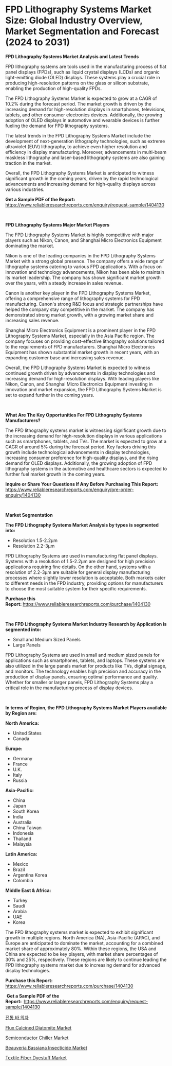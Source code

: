 <p><h1>FPD Lithography Systems Market Size: Global Industry Overview, Market Segmentation and Forecast (2024 to 2031)</h1></p><p><strong>FPD Lithography Systems Market Analysis and Latest Trends</strong></p>
<p><p>FPD lithography systems are tools used in the manufacturing process of flat panel displays (FPDs), such as liquid crystal displays (LCDs) and organic light-emitting diode (OLED) displays. These systems play a crucial role in producing high-resolution patterns on the glass or silicon substrate, enabling the production of high-quality FPDs.</p><p>The FPD Lithography Systems Market is expected to grow at a CAGR of 10.2% during the forecast period. The market growth is driven by the increasing demand for high-resolution displays in smartphones, televisions, tablets, and other consumer electronics devices. Additionally, the growing adoption of OLED displays in automotive and wearable devices is further fueling the demand for FPD lithography systems.</p><p>The latest trends in the FPD Lithography Systems Market include the development of next-generation lithography technologies, such as extreme ultraviolet (EUV) lithography, to achieve even higher resolution and efficiency in display manufacturing. Moreover, advancements in multi-beam maskless lithography and laser-based lithography systems are also gaining traction in the market.</p><p>Overall, the FPD Lithography Systems Market is anticipated to witness significant growth in the coming years, driven by the rapid technological advancements and increasing demand for high-quality displays across various industries.</p></p>
<p><strong>Get a Sample PDF of the Report:&nbsp;</strong> <a href="https://www.reliableresearchreports.com/enquiry/request-sample/1404130">https://www.reliableresearchreports.com/enquiry/request-sample/1404130</a></p>
<p>&nbsp;</p>
<p><strong>FPD Lithography Systems Major Market Players</strong></p>
<p><p>The FPD Lithography Systems Market is highly competitive with major players such as Nikon, Canon, and Shanghai Micro Electronics Equipment dominating the market. </p><p>Nikon is one of the leading companies in the FPD Lithography Systems Market with a strong global presence. The company offers a wide range of lithography systems catering to various FPD applications. With a focus on innovation and technology advancements, Nikon has been able to maintain its market leadership. The company has shown significant market growth over the years, with a steady increase in sales revenue.</p><p>Canon is another key player in the FPD Lithography Systems Market, offering a comprehensive range of lithography systems for FPD manufacturing. Canon's strong R&D focus and strategic partnerships have helped the company stay competitive in the market. The company has demonstrated strong market growth, with a growing market share and increasing sales revenue.</p><p>Shanghai Micro Electronics Equipment is a prominent player in the FPD Lithography Systems Market, especially in the Asia Pacific region. The company focuses on providing cost-effective lithography solutions tailored to the requirements of FPD manufacturers. Shanghai Micro Electronics Equipment has shown substantial market growth in recent years, with an expanding customer base and increasing sales revenue.</p><p>Overall, the FPD Lithography Systems Market is expected to witness continued growth driven by advancements in display technologies and increasing demand for high-resolution displays. With leading players like Nikon, Canon, and Shanghai Micro Electronics Equipment investing in innovation and market expansion, the FPD Lithography Systems Market is set to expand further in the coming years.</p></p>
<p>&nbsp;</p>
<p><strong>What Are The Key Opportunities For FPD Lithography Systems Manufacturers?</strong></p>
<p><p>The FPD lithography systems market is witnessing significant growth due to the increasing demand for high-resolution displays in various applications such as smartphones, tablets, and TVs. The market is expected to grow at a CAGR of around 5% during the forecast period. Key factors driving this growth include technological advancements in display technologies, increasing consumer preference for high-quality displays, and the rising demand for OLED displays. Additionally, the growing adoption of FPD lithography systems in the automotive and healthcare sectors is expected to further fuel market growth in the coming years.</p></p>
<p><strong>Inquire or Share Your Questions If Any Before Purchasing This Report:</strong> <a href="https://www.reliableresearchreports.com/enquiry/pre-order-enquiry/1404130">https://www.reliableresearchreports.com/enquiry/pre-order-enquiry/1404130</a></p>
<p>&nbsp;</p>
<p><strong>Market Segmentation</strong></p>
<p><strong>The FPD Lithography Systems Market Analysis by types is segmented into:</strong></p>
<p><ul><li>Resolution 1.5-2.2µm</li><li>Resolution 2.2-3µm</li></ul></p>
<p><p>FPD Lithography Systems are used in manufacturing flat panel displays. Systems with a resolution of 1.5-2.2µm are designed for high precision applications requiring fine details. On the other hand, systems with a resolution of 2.2-3µm are suitable for general display manufacturing processes where slightly lower resolution is acceptable. Both markets cater to different needs in the FPD industry, providing options for manufacturers to choose the most suitable system for their specific requirements.</p></p>
<p><strong>Purchase this Report:&nbsp;</strong><a href="https://www.reliableresearchreports.com/purchase/1404130">https://www.reliableresearchreports.com/purchase/1404130</a></p>
<p>&nbsp;</p>
<p><strong>The FPD Lithography Systems Market Industry Research by Application is segmented into:</strong></p>
<p><ul><li>Small and Medium Sized Panels</li><li>Large Panels</li></ul></p>
<p><p>FPD Lithography Systems are used in small and medium sized panels for applications such as smartphones, tablets, and laptops. These systems are also utilized in the large panels market for products like TVs, digital signage, and monitors. The technology enables high precision and accuracy in the production of display panels, ensuring optimal performance and quality. Whether for smaller or larger panels, FPD Lithography Systems play a critical role in the manufacturing process of display devices.</p></p>
<p>&nbsp;</p>
<p><strong>In terms of Region, the FPD Lithography Systems Market Players available by Region are:</strong></p>
<p>
    <p> <strong> North America: </strong>
        <ul>
            <li>United States</li>
            <li>Canada</li>
        </ul>
        </p> 
    <p> <strong> Europe: </strong>
        <ul>
            <li>Germany</li>
            <li>France</li>
            <li>U.K.</li>
            <li>Italy</li>
            <li>Russia</li>
        </ul>
        </p> 
    <p> <strong> Asia-Pacific: </strong>
        <ul>
            <li>China</li>
            <li>Japan</li>
            <li>South Korea</li>
            <li>India</li>
            <li>Australia</li>
            <li>China Taiwan</li>
            <li>Indonesia</li>
            <li>Thailand</li>
            <li>Malaysia</li>
        </ul>
        </p> 
    <p> <strong> Latin America: </strong>
        <ul>
            <li>Mexico</li>
            <li>Brazil</li>
            <li>Argentina Korea</li>
            <li>Colombia</li>
        </ul>
        </p> 
    <p> <strong> Middle East & Africa: </strong>
        <ul>
            <li>Turkey</li>
            <li>Saudi</li>
            <li>Arabia</li>
            <li>UAE</li>
            <li>Korea</li>
        </ul>
    </p>
    </p>
<p><p>The FPD lithography systems market is expected to exhibit significant growth in multiple regions. North America (NA), Asia-Pacific (APAC), and Europe are anticipated to dominate the market, accounting for a combined market share of approximately 80%. Within these regions, the USA and China are expected to be key players, with market share percentages of 30% and 25%, respectively. These regions are likely to continue leading the FPD lithography systems market due to increasing demand for advanced display technologies.</p></p>
<p><strong>Purchase this Report: </strong><a href="https://www.reliableresearchreports.com/purchase/1404130">https://www.reliableresearchreports.com/purchase/1404130</a></p>
<p>&nbsp;<strong>Get a Sample PDF of the Report:&nbsp;&nbsp;</strong><a href="https://www.reliableresearchreports.com/enquiry/request-sample/1404130">https://www.reliableresearchreports.com/enquiry/request-sample/1404130</a></p>
<p><strong></strong></p>
<p><p><a href="https://medium.com/@kadeherman5e31oo7xi2th9fx/%EC%A0%84%ED%86%B5-%EB%B0%94-%EC%9D%98%EC%9E%90-%EC%8B%9C%EC%9E%A5-%EA%B2%BD%EC%9F%81-%EB%B6%84%EC%84%9D-%EC%8B%9C%EC%9E%A5-%ED%8A%B8%EB%A0%8C%EB%93%9C-%EB%B0%8F-2031%EB%85%84%EA%B9%8C%EC%A7%80%EC%9D%98-%EC%98%88%EC%B8%A1-d514015f24f3">전통 바 의자</a></p><p><a href="https://view.publitas.com/reportprime-1/decoding-the-flux-calcined-diatomite-market-a-deep-dive-into-the-latest-market-trends-market-segmentation-and-competitive-analysis/">Flux Calcined Diatomite Market</a></p><p><a href="https://github.com/jerrycopelandthomaswsqd8q/Market-Research-Report-List-1/blob/main/semiconductor-chiller-market.md">Semiconductor Chiller Market</a></p><p><a href="https://view.publitas.com/reportprime-1/beauveria-bassiana-insecticide-market-size-growth-and-forecast-from-2024-2031/">Beauveria Bassiana Insecticide Market</a></p><p><a href="https://issuu.com/reportprime-2/docs/textile-fiber-dyestuff-market-size-2030.pptx">Textile Fiber Dyestuff Market</a></p></p>